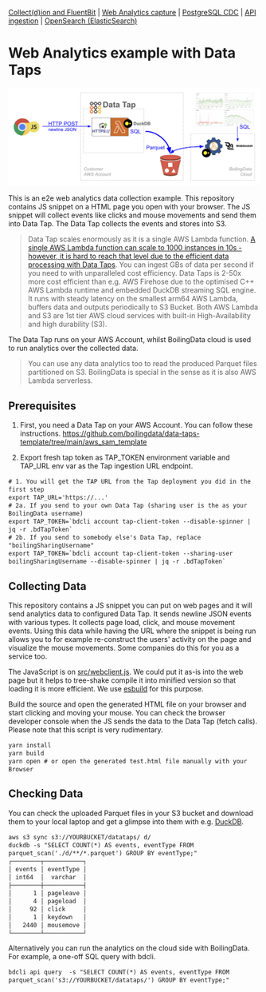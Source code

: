 [Collect(d)ion and FluentBit](https://github.com/boilingdata/data-taps-fluentbit-example) | [Web Analytics capture](https://github.com/boilingdata/data-taps-webanalytics-example) | [PostgreSQL CDC](https://github.com/boilingdata/data-taps-postgres-cdc) | [API ingestion](https://github.com/boilingdata/data-taps-nycopendata-example) | [OpenSearch (ElasticSearch)](https://github.com/boilingdata/data-taps-opensearch-to-s3)


# Web Analytics example with Data Taps

<p align="center">
  <img src="img/web-analytics-architecture.png" title="simple architecture">
</p>

This is an e2e web analytics data collection example. This repository contains JS snippet on a HTML page you open with your browser. The JS snippet will collect events like clicks and mouse movements and send them into Data Tap. The Data Tap collects the events and stores into S3.

> Data Tap scales enormously as it is a single AWS Lambda function. [A single AWS Lambda function can scale to 1000 instances in 10s - however, it is hard to reach that level due to the efficient data processing with Data Taps](https://boilingdata.medium.com/seriously-can-aws-lambda-take-streaming-data-d69518708fb6). You can ingest GBs of data per second if you need to with unparalleled cost efficiency. Data Taps is 2-50x more cost efficient than e.g. AWS Firehose due to the optimised C++ AWS Lambda runtime and embedded DuckDB streaming SQL engine. It runs with steady latency on the smallest arm64 AWS Lambda, buffers data and outputs periodically to S3 Bucket. Both AWS Lambda and S3 are 1st tier AWS cloud services with built-in High-Availability and high durability (S3).

The Data Tap runs on your AWS Account, whilst BoilingData cloud is used to run analytics over the collected data.

> You can use any data analytics too to read the produced Parquet files partitioned on S3. BoilingData is special in the sense as it is also AWS Lambda serverless.

## Prerequisites

1. First, you need a Data Tap on your AWS Account. You can follow these instructions.
   https://github.com/boilingdata/data-taps-template/tree/main/aws_sam_template

2. Export fresh tap token as TAP_TOKEN environment variable and TAP_URL env var as the Tap ingestion URL endpoint.

```shell
# 1. You will get the TAP URL from the Tap deployment you did in the first step
export TAP_URL='https://...'
# 2a. If you send to your own Data Tap (sharing user is the as your BoilingData username)
export TAP_TOKEN=`bdcli account tap-client-token --disable-spinner | jq -r .bdTapToken`
# 2b. If you send to somebody else's Data Tap, replace "boilingSharingUsername"
export TAP_TOKEN=`bdcli account tap-client-token --sharing-user boilingSharingUsername --disable-spinner | jq -r .bdTapToken`
```

## Collecting Data

This repository contains a JS snippet you can put on web pages and it will send analytics data to configured Data Tap. It sends newline JSON events with various types. It collects page load, click, and mouse movement events. Using this data while having the URL where the snippet is being run allows you to for example re-construct the users' activity on the page and visualize the mouse movements. Some companies do this for you as a service too.

The JavaScript is on [src/webclient.js](src/webclient.js). We could put it as-is into the web page but it helps to tree-shake compile it into minified version so that loading it is more efficient. We use [esbuild](https://esbuild.github.io/) for this purpose.

Build the source and open the generated HTML file on your browser and start clicking and moving your mouse. You can check the browser developer console when the JS sends the data to the Data Tap (fetch calls). Please note that this script is very rudimentary.

```shell
yarn install
yarn build
yarn open # or open the generated test.html file manually with your Browser
```

## Checking Data

You can check the uploaded Parquet files in your S3 bucket and download them to your local laptop and get a glimpse into them with e.g. [DuckDB](https://duckdb.org/).

```shell
aws s3 sync s3://YOURBUCKET/datataps/ d/
duckdb -s "SELECT COUNT(*) AS events, eventType FROM parquet_scan('./d/**/*.parquet') GROUP BY eventType;"
┌────────┬───────────┐
│ events │ eventType │
│ int64  │  varchar  │
├────────┼───────────┤
│      1 │ pageleave │
│      4 │ pageload  │
│     92 │ click     │
│      1 │ keydown   │
│   2440 │ mousemove │
└────────┴───────────┘
```

Alternatively you can run the analytics on the cloud side with BoilingData. For example, a one-off SQL query with bdcli.

```shell
bdcli api query  -s "SELECT COUNT(*) AS events, eventType FROM parquet_scan('s3://YOURBUCKET/datataps/') GROUP BY eventType;"

```
